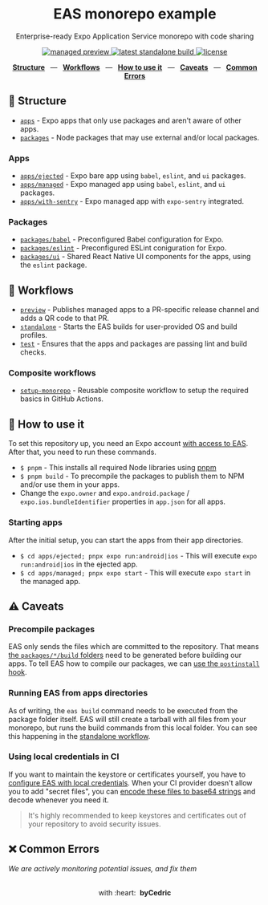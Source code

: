 <div align="center">
  <h1>EAS monorepo example</h1>
  <p>Enterprise-ready Expo Application Service monorepo with code sharing</p>
  <p>
    <a href="https://github.com/byCedric/eas-monorepo-example/releases">
      <img src="https://img.shields.io/github/workflow/status/byCedric/eas-monorepo-example/preview?style=flat-square" alt="managed preview" />
    </a>
    <a href="https://github.com/byCedric/eas-monorepo-example/actions">
      <img src="https://img.shields.io/github/workflow/status/byCedric/eas-monorepo-example/standalone?style=flat-square" alt="latest standalone build" />
    </a>
    <a href="https://github.com/byCedric/eas-monorepo-example/blob/main/LICENSE.md">
      <img src="https://img.shields.io/github/license/byCedric/eas-monorepo-example?style=flat-square" alt="license" />
    </a>
  </p>
  <p>
    <a href="https://github.com/byCedric/eas-monorepo-example#-structure"><b>Structure</b></a>
    &ensp;&mdash;&ensp;
    <a href="https://github.com/byCedric/eas-monorepo-example#-workflows"><b>Workflows</b></a>
    &ensp;&mdash;&ensp;
    <a href="https://github.com/byCedric/eas-monorepo-example#-how-to-use-it"><b>How to use it</b></a>
    &ensp;&mdash;&ensp;
    <a href="https://github.com/byCedric/eas-monorepo-example#%EF%B8%8F-caveats"><b>Caveats</b></a>
    &ensp;&mdash;&ensp;
    <a href="https://github.com/byCedric/eas-monorepo-example#-common-errors"><b>Common Errors</b></a>
  </p>
</div>


## 📁 Structure

- [`apps`](./apps) - Expo apps that only use packages and aren't aware of other apps.
- [`packages`](./packages) - Node packages that may use external and/or local packages.

### Apps

- [`apps/ejected`](./apps/ejected) - Expo bare app using `babel`, `eslint`, and `ui` packages.
- [`apps/managed`](./apps/managed) - Expo managed app using `babel`, `eslint`, and `ui` packages.
- [`apps/with-sentry`](./apps/with-sentry) - Expo managed app with `expo-sentry` integrated.

### Packages

- [`packages/babel`](./packages/babel) - Preconfigured Babel configuration for Expo.
- [`packages/eslint`](./packages/eslint) - Preconfigured ESLint coniguration for Expo.
- [`packages/ui`](./packages/ui) - Shared React Native UI components for the apps, using the `eslint` package.

## 👷 Workflows

- [`preview`](./.github/workflows/preview.yml) - Publishes managed apps to a PR-specific release channel and adds a QR code to that PR.
- [`standalone`](./.github/workflows/standalone.yml) - Starts the EAS builds for user-provided OS and build profiles.
- [`test`](./.github/workflows/test.yml) - Ensures that the apps and packages are passing lint and build checks.

### Composite workflows

- [`setup-monorepo`](./.github/actions/setup-monorepo/action.yml) - Reusable composite workflow to setup the required basics in GitHub Actions.

## 🚀 How to use it

To set this repository up, you need an Expo account [with access to EAS](https://docs.expo.io/eas/). After that, you need to run these commands.

- `$ pnpm` - This installs all required Node libraries using [pnpm](https://pnpm.io/)
- `$ pnpm build` - To precompile the packages to publish them to NPM and/or use them in your apps.
- Change the `expo.owner` and `expo.android.package` / `expo.ios.bundleIdentifier` properties in `app.json` for all apps.

### Starting apps

After the initial setup, you can start the apps from their app directories.

- `$ cd apps/ejected; pnpx expo run:android|ios` - This will execute `expo run:android|ios` in the ejected app.
- `$ cd apps/managed; pnpx expo start` - This will execute `expo start` in the managed app.

## ⚠️ Caveats

### Precompile packages

EAS only sends the files which are committed to the repository. That means [the `packages/*/build` folders](.gitignore#L3) need to be generated before building our apps. To tell EAS how to compile our packages, we can [use the `postinstall` hook](https://docs.expo.io/build-reference/how-tos/#how-to-set-up-eas-build-with).

### Running EAS from apps directories

As of writing, the `eas build` command needs to be executed from the package folder itself. EAS will still create a tarball with all files from your monorepo, but runs the build commands from this local folder. You can see this happening in the [standalone workflow](./.github/workflows/standalone.yml#L58).

### Using local credentials in CI

If you want to maintain the keystore or certificates yourself, you have to [configure EAS with local credentials](https://docs.expo.io/app-signing/local-credentials/#credentialsjson). When your CI provider doesn't allow you to add "secret files", you can [encode these files to base64 strings](https://docs.expo.io/app-signing/local-credentials/#using-local-credentials-on-builds-triggered-from) and decode whenever you need it.

> It's highly recommended to keep keystores and certificates out of your repository to avoid security issues.

## ❌ Common Errors

_We are actively monitoring potential issues, and fix them_

<div align="center">
  <br />
  with&nbsp;:heart:&nbsp;&nbsp;<strong>byCedric</strong>
  <br />
</div>
